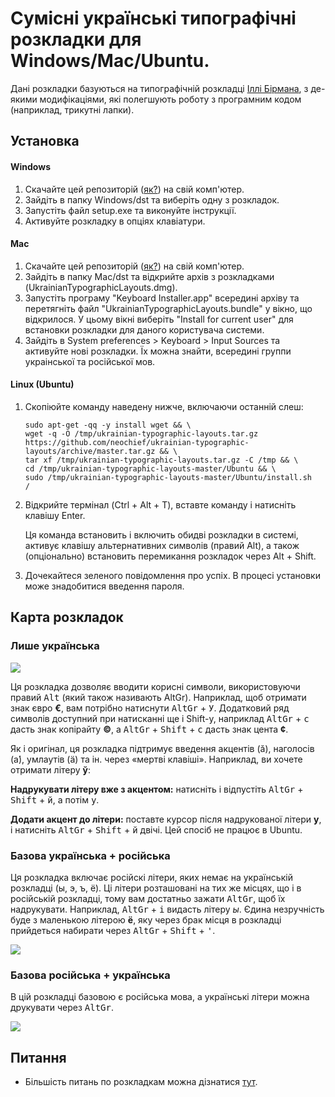 # Сумісні українські типографічні розкладки для Windows/Mac/Ubuntu.

Дані розкладки базуються на типографічній розкладці [Іллі Бірмана](https://ilyabirman.ru/projects/typography-layout/), з де-якими модифікаціями, які полегшують роботу з програмним кодом (наприклад, трикутні лапки).

## Установка

#### Windows

1. Скачайте цей репозиторій ([як?](docs/download.png)) на свій комп'ютер.
2. Зайдіть в папку Windows/dst та виберіть одну з розкладок.
3. Запустіть файл setup.exe та виконуйте інструкції.
4. Активуйте розкладку в опціях клавіатури.

#### Mac

1. Скачайте цей репозиторій ([як?](docs/download.png)) на свій комп'ютер.
2. Зайдіть в папку Mac/dst та відкрийте архів з розкладками (UkrainianTypographicLayouts.dmg).
3. Запустіть програму "Keyboard Installer.app" всередині архіву та перетягніть файл "UkrainianTypographicLayouts.bundle" у вікно, що відкрилося. У цьому вікні виберіть "Install for current user" для встановки розкладки для даного користувача системи.
4. Зайдіть в System preferences > Keyboard > Input Sources та активуйте нові розкладки. Їх можна знайти, всередині группи украінської та російської мов.

#### Linux (Ubuntu)

1. Скопіюйте команду наведену нижче, включаючи останній слеш:

    ```
    sudo apt-get -qq -y install wget && \
    wget -q -O /tmp/ukrainian-typographic-layouts.tar.gz https://github.com/neochief/ukrainian-typographic-layouts/archive/master.tar.gz && \
    tar xf /tmp/ukrainian-typographic-layouts.tar.gz -C /tmp && \
    cd /tmp/ukrainian-typographic-layouts-master/Ubuntu && \
    sudo /tmp/ukrainian-typographic-layouts-master/Ubuntu/install.sh
    /
    ```

2. Відкрийте термінал (Ctrl + Alt + T), вставте команду і натисніть клавішу Enter.

    Ця команда встановить і включить обидві розкладки в системі, активує клавішу альтернативних символів (правий Alt), а також (опціонально) встановить перемикання розкладок через Alt + Shift.

3. Дочекайтеся зеленого повідомлення про успіх. В процесі установки може знадобитися введення пароля.

## Карта розкладок

### Лише українська

![](docs/screenshot-uk.png)

Ця розкладка дозволяє вводити корисні символи, використовуючи правий <kbd>Alt</kbd> (який також називають AltGr). Наприклад, щоб отримати знак євро **€**, вам потрібно натиснути <kbd>AltGr</kbd> + <kbd>У</kbd>. Додатковий ряд символів доступний при натисканні ще і Shift-у, наприклад <kbd>AltGr</kbd> + <kbd>с</kbd> дасть знак копірайту **©**, а <kbd>AltGr</kbd> + <kbd>Shift</kbd> + <kbd>с</kbd> дасть знак цента **¢**.

Як і оригінал, ця розкладка підтримує введення акцентів (ӑ), наголосів (а́), умлаутів (ӓ) та ін. через «мертві клавіші». Наприклад, ви хочете отримати літеру **ў**:

**Надрукувати літеру вже з акцентом:** натисніть і відпустіть <kbd>AltGr</kbd> + <kbd>Shift</kbd> + <kbd>й</kbd>, а потім <kbd>у</kbd>.

**Додати акцент до літери:** поставте курсор після надрукованої літери **у**, і натисніть <kbd>AltGr</kbd> + <kbd>Shift</kbd> + <kbd>й</kbd> двічі. Цей спосіб не працює в Ubuntu.


### Базова українська + російська

Ця розкладка включає російскі літери, яких немає на українській розкладці (ы, э, ъ, ё). Ці літери розташовані на тих же місцях, що і в російській розкладці, тому вам достатньо зажати <kbd>AltGr</kbd>, щоб їх надрукувати. Наприклад, <kbd>AltGr</kbd> + <kbd>і</kbd> видасть літеру *ы*. Єдина незручність буде з маленькою літерою **ё**, яку через брак місця в розкладці прийдеться набирати через <kbd>AltGr</kbd> + <kbd>Shift</kbd> + <kbd>'</kbd>.

![](docs/screenshot-uk-ru.png)


### Базова російська + українська

В цій розкладці базовою є російська мова, а українські літери можна друкувати через <kbd>AltGr</kbd>.

![](docs/screenshot-ru-uk.png)


## Питання

- Більшість питань по розкладкам можна дізнатися [тут](https://ilyabirman.ru/projects/typography-layout/faq/).
